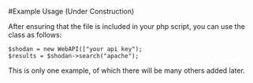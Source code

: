 #Example Usage (Under Construction)

After ensuring that the file is included in your php script, you can use the class as follows:

	$shodan = new WebAPI(["your api key");
	$results = $shodan->search("apache");

This is only one example, of which there will be many others added later.
